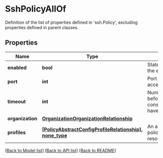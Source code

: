 # SshPolicyAllOf

Definition of the list of properties defined in 'ssh.Policy', excluding properties defined in parent classes.
## Properties
Name | Type | Description | Notes
------------ | ------------- | ------------- | -------------
**enabled** | **bool** | State of SSH service on the endpoint. | [optional] 
**port** | **int** | Port used for secure shell access. | [optional] 
**timeout** | **int** | Number of seconds to wait before the system considers a SSH request to have timed out. | [optional] 
**organization** | [**OrganizationOrganizationRelationship**](OrganizationOrganizationRelationship.md) |  | [optional] 
**profiles** | [**[PolicyAbstractConfigProfileRelationship], none_type**](PolicyAbstractConfigProfileRelationship.md) | An array of relationships to policyAbstractConfigProfile resources. | [optional] 

[[Back to Model list]](../README.md#documentation-for-models) [[Back to API list]](../README.md#documentation-for-api-endpoints) [[Back to README]](../README.md)


